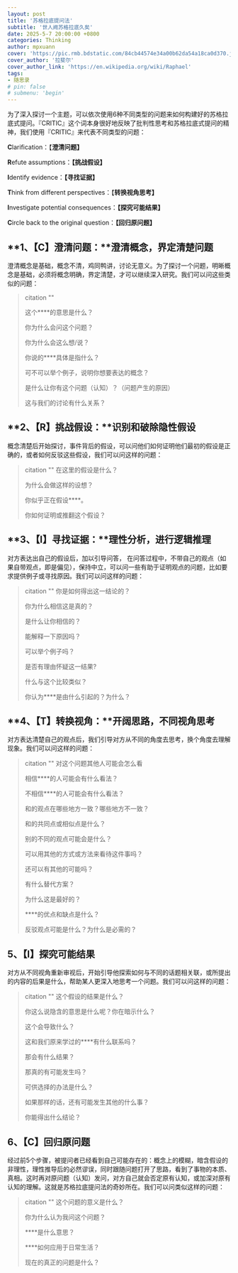 ```yaml
---
layout: post
title: '苏格拉底提问法'
subtitle: '世人阙苏格拉底久矣'
date: 2025-5-7 20:00:00 +0800
categories: Thinking
author: mpxuann
cover: 'https://pic.rmb.bdstatic.com/84cb44574e34a00b62da54a18ca0d370.jpeg'
cover_author: '拉斐尔'
cover_author_link: 'https://en.wikipedia.org/wiki/Raphael'
tags: 
- 随思录
# pin: false
# submenu: 'begin'
---
```




为了深入探讨一个主题，可以依次使用6种不同类型的问题来如何构建好的苏格拉底式提问。『CRITIC』这个词本身很好地反映了批判性思考和苏格拉底式提问的精神，我们使用『CRITIC』来代表不同类型的问题：

**C**larification：【**澄清问题】**

**R**efute assumptions：**【挑战假设】**

**I**dentify evidence：**【寻找证据】**

**T**hink from different perspectives：【**转换视角思考】**

**I**nvestigate potential consequences：**【探究可能结果】**

**C**ircle back to the original question：**【回归原问题】**

## **1、【C】澄清问题：**澄清概念，界定清楚问题

澄清概念是基础，概念不清，鸡同鸭讲，讨论无意义。为了探讨一个问题，明晰概念是基础，必须将概念明确，界定清楚，才可以继续深入研究。我们可以问这些类似的问题：

> citation ""
> 
> 这个****的意思是什么？
>
> 你为什么会问这个问题？
>
> 你为什么会这么想/说？
>
> 你说的****具体是指什么？
>
> 可不可以举个例子，说明你想要表达的概念？
>
> 是什么让你有这个问题（认知）？（问题产生的原因）
>
> 这与我们的讨论有什么关系？

## **2、【R】挑战假设：**识别和破除隐性假设

概念清楚后开始探讨，事件背后的假设，可以问他们如何证明他们最初的假设是正确的，或者如何反驳这些假设，我们可以问这样的问题：

> citation ""
> 在这里的假设是什么？
>
> 为什么会做这样的设想？
>
> 你似乎正在假设****。
>
> 你如何证明或推翻这个假设？

## **3、【I】寻找证据：**理性分析，进行逻辑推理

对方表达出自己的假设后，加以引导问答， 在问答过程中，不带自己的观点（如果自带观点，即是偏见），保持中立，可以问一些有助于证明观点的问题，比如要求提供例子或寻找原因。我们可以问这样的问题：

> citation ""
> 你是如何得出这一结论的？
>
> 你为什么相信这是真的？
>
> 是什么让你相信的？
>
> 能解释一下原因吗？
>
> 可以举个例子吗？
>
> 是否有理由怀疑这一结果?
>
> 什么与这个比较类似？
>
> 你认为****是由什么引起的？为什么？

## **4、【T】转换视角：**开阔思路，不同视角思考

对方表达清楚自己的观点后，我们引导对方从不同的角度去思考，换个角度去理解现象。我们可以问这样的问题：

> citation ""
> 对这个问题其他人可能会怎么看
>
> 相信****的人可能会有什么看法？
>
> 不相信****的人可能会有什么看法？
>
> 和的观点在哪些地方一致？哪些地方不一致？
>
> 和的共同点或相似点是什么？
>
> 别的不同的观点可能会是什么？
>
> 可以用其他的方式或方法来看待这件事吗？
>
> 还可以有其他的可能吗？
>
> 有什么替代方案？
>
> 为什么这是最好的？
>
> ****的优点和缺点是什么？
>
> 反驳观点可能是什么？为什么是必需的？

## **5、【I】探究可能结果**

对方从不同视角重新审视后，开始引导他探索如何与不同的话题相关联，或所提出的内容的后果是什么，帮助某人更深入地思考一个问题。我们可以问这样的问题：

> citation ""
> 这个假设的结果是什么？
>
> 你这么说隐含的意思是什么呢？你在暗示什么？
>
> 这个会导致什么？
>
> 这和我们原来学过的****有什么联系吗？
>
> 那会有什么结果？
>
> 那真的有可能发生吗？
>
> 可供选择的办法是什么？
>
> 如果那样的话，还有可能发生其他的什么事？
>
> 你能得出什么结论？

## **6、【C】回归原问题**

经过前5个步骤，被提问者已经看到自己可能存在的：概念上的模糊，暗含假设的非理性，理性推导后的必然谬误，同时跟随问题打开了思路，看到了事物的本质、真相。这时再对原问题（认知）发问，对方自己就会否定原有认知，或加深对原有认知的理解。这就是苏格拉底提问法的奇妙所在。我们可以问类似这样的问题：

> citation ""
> 这个问题的意义是什么？
>
> 你为什么认为我问这个问题？
>
> ****是什么意思？
>
> ****如何应用于日常生活？
>
> 现在的真正的问题是什么？